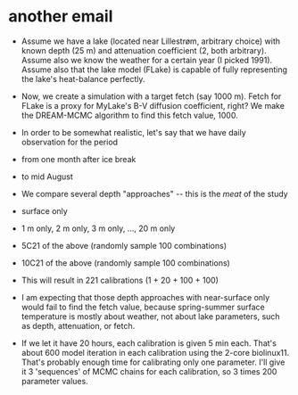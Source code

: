 
another email
=============

- Assume we have a lake (located near Lillestrøm, arbitrary choice) with known depth (25 m) and attenuation coefficient (2, both arbitrary). Assume also we know the weather for a certain year (I picked 1991). Assume also that the lake model (FLake) is capable of fully representing the lake's heat-balance perfectly. 

- Now, we create a simulation with a target fetch (say 1000 m). Fetch for FLake is a proxy for MyLake's B-V diffusion coefficient, right?  We make the DREAM-MCMC algorithm to find this fetch value, 1000. 

- In order to be somewhat realistic, let's say that we have daily observation for the period
 - from one month after ice break
 - to mid August

- We compare several depth "approaches" -- this is the _meat_ of the study
 - surface only 
 - 1 m only, 2 m only, 3 m only, ..., 20 m only
 - 5C21 of the above (randomly sample 100 combinations)
 - 10C21 of the above (randomly sample 100 combinations) 

- This will result in 221 calibrations (1 + 20 + 100 + 100)

- I am expecting that those depth approaches with near-surface only would fail to find the fetch value, because spring-summer surface temperature is mostly about weather, not about lake parameters, such as depth, attenuation, or fetch. 

- If we let it have 20 hours, each calibration is given 5 min each. That's about 600 model iteration in each calibration using the 2-core biolinux11. That's probably enough time for calibrating only one parameter. I'll give it 3 'sequences' of MCMC chains for each calibration, so 3 times 200 parameter values. 

